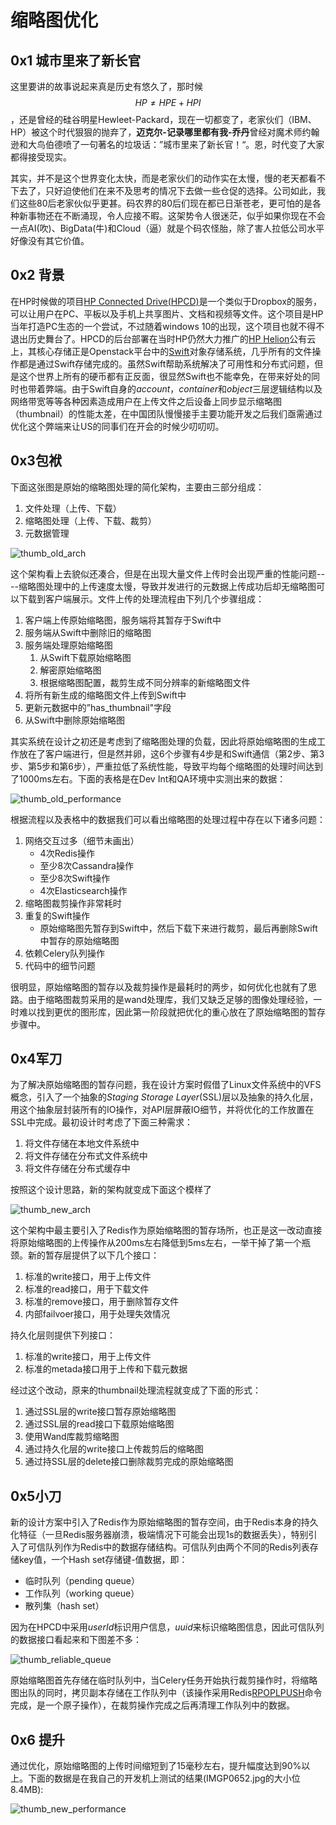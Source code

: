 

# 缩略图优化

## 0x1 城市里来了新长官

这里要讲的故事说起来真是历史有悠久了，那时候$$HP \neq HPE + HPI$$，还是曾经的硅谷明星Hewleet-Packard，现在一切都变了，老家伙们（IBM、HP）被这个时代狠狠的抛弃了，**迈克尔-记录哪里都有我-乔丹**曾经对魔术师约翰逊和大鸟伯德喷了一句著名的垃圾话：”城市里来了新长官！“。恩，时代变了大家都得接受现实。

其实，并不是这个世界变化太快，而是老家伙们的动作实在太慢，慢的老天都看不下去了，只好迫使他们在来不及思考的情况下去做一些仓促的选择。公司如此，我们这些80后老家伙似乎更甚。码农界的80后们现在都已日渐苍老，更可怕的是各种新事物还在不断涌现，令人应接不暇。这架势令人很迷茫，似乎如果你现在不会一点AI(吹)、BigData(牛)和Cloud（逼）就是个码农怪胎，除了害人拉低公司水平好像没有其它价值。



## 0x2 背景

在HP时候做的项目[HP Connected Drive(HPCD)](https://support.hp.com/in-en/document/c04016159)是一个类似于Dropbox的服务，可以让用户在PC、平板以及手机上共享图片、文档和视频等文件。这个项目是HP当年打造PC生态的一个尝试，不过随着windows 10的出现，这个项目也就不得不退出历史舞台了。HPCD的后台部署在当时HP仍然大力推广的[HP Helion](https://www.hpe.com/uk/en/software/openstack-cloud-iaas.html)公有云上，其核心存储正是Openstack平台中的[Swift](https://wiki.openstack.org/wiki/Swift)对象存储系统，几乎所有的文件操作都是通过Swift存储完成的。虽然Swift帮助系统解决了可用性和分布式问题，但是这个世界上所有的硬币都有正反面，很显然Swift也不能幸免，在带来好处的同时也带着弊端。由于Swift自身的*account*，*container*和*object*三层逻辑结构以及网络带宽等等各种因素造成用户在上传文件之后设备上同步显示缩略图（thumbnail）的性能太差，在中国团队慢慢接手主要功能开发之后我们亟需通过优化这个弊端来让US的同事们在开会的时候少叨叨叨。



## 0x3包袱

下面这张图是原始的缩略图处理的简化架构，主要由三部分组成：

1. 文件处理（上传、下载）
2. 缩略图处理（上传、下载、裁剪）
3. 元数据管理

![thumb_old_arch](/resources/thumb_old_arch.png)

这个架构看上去貌似还凑合，但是在出现大量文件上传时会出现严重的性能问题----缩略图处理中的上传速度太慢，导致并发进行的元数据上传成功后却无缩略图可以下载到客户端展示。文件上传的处理流程由下列几个步骤组成：

1. 客户端上传原始缩略图，服务端将其暂存于Swift中
2. 服务端从Swift中删除旧的缩略图
3. 服务端处理原始缩略图
   1. 从Swift下载原始缩略图
   2. 解密原始缩略图
   3. 根据缩略图配置，裁剪生成不同分辨率的新缩略图文件
4. 将所有新生成的缩略图文件上传到Swift中
5. 更新元数据中的”has_thumbnail"字段
6. 从Swift中删除原始缩略图

其实系统在设计之初还是考虑到了缩略图处理的负载，因此将原始缩略图的生成工作放在了客户端进行，但是然并卵，这6个步骤有4步是和Swift通信（第2步、第3步、第5步和第6步），严重拉低了系统性能，导致平均每个缩略图的处理时间达到了1000ms左右。下面的表格是在Dev Int和QA环境中实测出来的数据：

![thumb_old_performance](/resources/thumb_old_performance.png)

根据流程以及表格中的数据我们可以看出缩略图的处理过程中存在以下诸多问题：

1. 网络交互过多（细节未画出）
   - 4次Redis操作
   - 至少8次Cassandra操作
   - 至少8次Swift操作
   - 4次Elasticsearch操作
2. 缩略图裁剪操作非常耗时
3. 重复的Swift操作
   - 原始缩略图先暂存到Swift中，然后下载下来进行裁剪，最后再删除Swift中暂存的原始缩略图
4. 依赖Celery队列操作
5. 代码中的细节问题

很明显，原始缩略图的暂存以及裁剪操作是最耗时的两步，如何优化也就有了思路。由于缩略图裁剪采用的是wand处理库，我们又缺乏足够的图像处理经验，一时难以找到更优的图形库，因此第一阶段就把优化的重心放在了原始缩略图的暂存步骤中。

## 0x4军刀

为了解决原始缩略图的暂存问题，我在设计方案时假借了Linux文件系统中的VFS概念，引入了一个抽象的*Staging Storage Layer*(SSL)层以及抽象的持久化层，用这个抽象层封装所有的IO操作，对API层屏蔽IO细节，并将优化的工作放置在SSL中完成。最初设计时考虑了下面三种需求：

1. 将文件存储在本地文件系统中
2. 将文件存储在分布式文件系统中
3. 将文件存储在分布式缓存中

按照这个设计思路，新的架构就变成下面这个模样了

![thumb_new_arch](/resources/thumb_new_arch.png)

这个架构中最主要引入了Redis作为原始缩略图的暂存场所，也正是这一改动直接将原始缩略图的上传操作从200ms左右降低到5ms左右，一举干掉了第一个瓶颈。新的暂存层提供了以下几个接口：

1. 标准的write接口，用于上传文件
2. 标准的read接口，用于下载文件
3. 标准的remove接口，用于删除暂存文件
4. 内部failvoer接口，用于处理失效情况

持久化层则提供下列接口：

1. 标准的write接口，用于上传文件
2. 标准的metada接口用于上传和下载元数据

经过这个改动，原来的thumbnail处理流程就变成了下面的形式：

1. 通过SSL层的write接口暂存原始缩略图
2. 通过SSL层的read接口下载原始缩略图
3. 使用Wand库裁剪缩略图
4. 通过持久化层的write接口上传裁剪后的缩略图
5. 通过持SSL层的delete接口删除裁剪完成的原始缩略图

## 0x5小刀

新的设计方案中引入了Redis作为原始缩略图的暂存空间，由于Redis本身的持久化特征（一旦Redis服务器崩溃，极端情况下可能会出现1s的数据丢失），特别引入了可信队列作为Redis中的数据存储结构。可信队列由两个不同的Redis列表存储key值，一个Hash set存储键-值数据，即：

* 临时队列（pending queue）
* 工作队列（working queue）
* 散列集（hash set）

因为在HPCD中采用*userId*标识用户信息，*uuid*来标识缩略图信息，因此可信队列的数据接口看起来和下图差不多：

![thumb_reliable_queue](/resources/thumb_reliable_queue.png)

原始缩略图首先存储在临时队列中，当Celery任务开始执行裁剪操作时，将缩略图出队的同时，拷贝副本存储在工作队列中（该操作采用Redis[RPOPLPUSH](https://redis.io/commands/rpoplpush)命令完成，是一个原子操作），在裁剪操作完成之后再清理工作队列中的数据。



## 0x6 提升

通过优化，原始缩略图的上传时间缩短到了15毫秒左右，提升幅度达到90%以上。下面的数据是在我自己的开发机上测试的结果(IMGP0652.jpg的大小位8.4MB):

![thumb_new_performance](/resources/thumb_new_performance.png)

